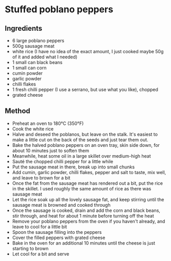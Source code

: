 # Stuffed poblano peppers

## Ingredients
- 6 large poblano peppers
- 500g sausage meat
- white rice (I have no idea of the exact amount, I just cooked maybe 50g of it and added what I needed)
- 1 small can black beans
- 1 small can corn
- cumin powder
- garlic powder
- chilli flakes
- 1 fresh chilli pepper (I use a serrano, but use what you like), chopped
- grated cheese

## Method
- Preheat an oven to 180°C (350°F)
- Cook the white rice
- Halve and deseed the poblanos, but leave on the stalk. It's easiest to make a little cut on the back of the seeds and just tear them out.
- Bake the halved poblano peppers on an oven tray, skin side down, for about 10 minutes just to soften them
- Meanwhile, heat some oil in a large skillet over medium-high heat
- Sauté the chopped chilli pepper for a little while
- Put the sausage meat in there, break up into small chunks
- Add cumin, garlic powder, chilli flakes, pepper and salt to taste, mix well, and leave to brown for a bit
- Once the fat from the sausage meat has rendered out a bit, put the rice in the skillet. I used roughly the same amount of rice as there was sausage meat
- Let the rice soak up all the lovely sausage fat, and keep stirring until the sausage meat is browned and cooked through
- Once the sausage is cooked, drain and add the corn and black beans, stir through, and heat for about 1 minute before turning off the heat
- Remove your poblano peppers from the oven if you haven't already, and leave to cool for a little bit
- Spoon the sausage filling into the peppers
- Cover the filled peppers with grated cheese
- Bake in the oven for an additional 10 minutes until the cheese is just starting to brown
- Let cool for a bit and serve
